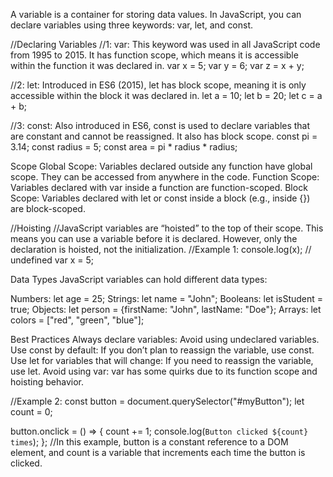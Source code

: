 A variable is a container for storing data values. In JavaScript, you can declare variables using three keywords: var, let, and const.


//Declaring Variables
//1: var: This keyword was used in all JavaScript code from 1995 to 2015. It has function scope, which means it is accessible within the function it was declared in.
var x = 5;
var y = 6;
var z = x + y;

//2: let: Introduced in ES6 (2015), let has block scope, meaning it is only accessible within the block it was declared in.
let a = 10;
let b = 20;
let c = a + b;

//3: const: Also introduced in ES6, const is used to declare variables that are constant and cannot be reassigned. It also has block scope.
const pi = 3.14;
const radius = 5;
const area = pi * radius * radius;


Scope
Global Scope: Variables declared outside any function have global scope. They can be accessed from anywhere in the code.
Function Scope: Variables declared with var inside a function are function-scoped.
Block Scope: Variables declared with let or const inside a block (e.g., inside {}) are block-scoped.

//Hoisting
//JavaScript variables are “hoisted” to the top of their scope. This means you can use a variable before it is declared. However, only the declaration is hoisted, not the initialization.
//Example 1:
console.log(x); // undefined
var x = 5;

Data Types
JavaScript variables can hold different data types:

Numbers: let age = 25;
Strings: let name = "John";
Booleans: let isStudent = true;
Objects: let person = {firstName: "John", lastName: "Doe"};
Arrays: let colors = ["red", "green", "blue"];

Best Practices
Always declare variables: Avoid using undeclared variables.
Use const by default: If you don’t plan to reassign the variable, use const.
Use let for variables that will change: If you need to reassign the variable, use let.
Avoid using var: var has some quirks due to its function scope and hoisting behavior.

//Example 2:
const button = document.querySelector("#myButton");
let count = 0;

button.onclick = () => {
  count += 1;
  console.log(`Button clicked ${count} times`);
};
//In this example, button is a constant reference to a DOM element, and count is a variable that increments each time the button is clicked.

